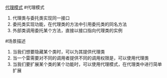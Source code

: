 [代理模式](http://www.jianshu.com/p/a8aa6851e09e)
#代理模式
1. 代理类与委托类实现同一接口
2. 委托类实现功能，在代理类的方法中引用委托类的同名方法
3. 外部类调用委托某个方法，直接以接口指向代理类的实例

#场景描述
1. 当我们想要隐藏某个类时，可以为其提供代理类
2. 当一个雷需要对不同的调用者提供不同的调用权限是，可以使用代理类
3. 当我们要扩展某个类的某个功能时，可以使用代理模式，在代理类中进行简单扩展
